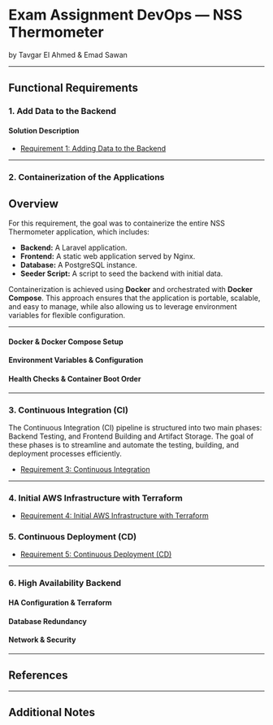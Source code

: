 # Exam Assignment DevOps — NSS Thermometer
by Tavgar El Ahmed & Emad Sawan

---

## Functional Requirements

### 1. Add Data to the Backend

#### Solution Description

- [Requirement 1: Adding Data to the Backend](requirement1.md)


---

### 2. Containerization of the Applications

## Overview

For this requirement, the goal was to containerize the entire NSS Thermometer application, which includes:
- **Backend:** A Laravel application.
- **Frontend:** A static web application served by Nginx.
- **Database:** A PostgreSQL instance.
- **Seeder Script:** A script to seed the backend with initial data.

Containerization is achieved using **Docker** and orchestrated with **Docker Compose**. This approach ensures that the application is portable, scalable, and easy to manage, while also allowing us to leverage environment variables for flexible configuration.

---
#### Docker & Docker Compose Setup

#### Environment Variables & Configuration

#### Health Checks & Container Boot Order

---

### 3. Continuous Integration (CI)

The Continuous Integration (CI) pipeline is structured into two 
main phases: Backend Testing, 
and Frontend Building and Artifact Storage. 
The goal of these phases is to streamline and automate the testing, 
building, and deployment processes efficiently.

- [Requirement 3: Continuous Integration](requirement3.md)

---

### 4. Initial AWS Infrastructure with Terraform

- [Requirement 4: Initial AWS Infrastructure with Terraform](requirement4.md)

### 5. Continuous Deployment (CD)

- [Requirement 5: Continuous Deployment (CD)](requirement5.md)

---

### 6. High Availability Backend

#### HA Configuration & Terraform

#### Database Redundancy

#### Network & Security

---

## References


---

## Additional Notes

